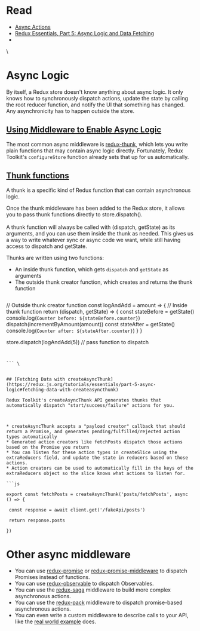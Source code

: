 
# Read



* [Async Actions](https://redux.js.org/advanced/async-actions)
* [Redux Essentials, Part 5: Async Logic and Data Fetching](https://redux.js.org/tutorials/essentials/part-5-async-logic)
* 

 \


# Async Logic 

By itself, a Redux store doesn't know anything about async logic. It only knows how to synchronously dispatch actions, update the state by calling the root reducer function, and notify the UI that something has changed. Any asynchronicity has to happen outside the store.

## [Using Middleware to Enable Async Logic](https://redux.js.org/tutorials/essentials/part-5-async-logic#using-middleware-to-enable-async-logic)

The most common async middleware is [redux-thunk](https://github.com/reduxjs/redux-thunk), which lets you write plain functions that may contain async logic directly. Fortunately, Redux Toolkit's `configureStore` function already sets that up for us automatically.

## [Thunk functions](https://redux.js.org/tutorials/essentials/part-5-async-logic#thunk-functions)

A thunk is a specific kind of Redux function that can contain asynchronous logic.

Once the thunk middleware has been added to the Redux store, it allows you to pass thunk functions directly to store.dispatch(). \
 \
A thunk function will always be called with (dispatch, getState) as its arguments, and you can use them inside the thunk as needed. This gives us a way to write whatever sync or async code we want, while still having access to dispatch and getState.

Thunks are written using two functions:



* An inside thunk function, which gets `dispatch` and `getState` as arguments
* The outside thunk creator function, which creates and returns the thunk function

```js


```
// Outside thunk creator function
const logAndAdd = amount => {
// Inside thunk function
 return (dispatch, getState) => {
   const stateBefore = getState()
   console.log(`Counter before: ${stateBefore.counter}`)
   dispatch(incrementByAmount(amount))
   const stateAfter = getState()
   console.log(`Counter after: ${stateAfter.counter}`)
 }
}

store.dispatch(logAndAdd(5)) // pass function to dispatch
```


``` \


## [Fetching Data with createAsyncThunk](https://redux.js.org/tutorials/essentials/part-5-async-logic#fetching-data-with-createasyncthunk)

Redux Toolkit's createAsyncThunk API generates thunks that automatically dispatch "start/success/failure" actions for you.



* createAsyncThunk accepts a "payload creator" callback that should return a Promise, and generates pending/fulfilled/rejected action types automatically
* Generated action creators like fetchPosts dispatch those actions based on the Promise you return
* You can listen for these action types in createSlice using the extraReducers field, and update the state in reducers based on those actions.
* Action creators can be used to automatically fill in the keys of the extraReducers object so the slice knows what actions to listen for.

```js

export const fetchPosts = createAsyncThunk('posts/fetchPosts', async () => {

 const response = await client.get('/fakeApi/posts')

 return response.posts

})

```

# Other async middleware



* You can use [redux-promise](https://github.com/acdlite/redux-promise) or [redux-promise-middleware](https://github.com/pburtchaell/redux-promise-middleware) to dispatch Promises instead of functions.
* You can use [redux-observable](https://github.com/redux-observable/redux-observable) to dispatch Observables.
* You can use the [redux-saga](https://github.com/yelouafi/redux-saga/) middleware to build more complex asynchronous actions.
* You can use the [redux-pack](https://github.com/lelandrichardson/redux-pack) middleware to dispatch promise-based asynchronous actions.
* You can even write a custom middleware to describe calls to your API, like the [real world example](https://redux.js.org/introduction/examples#real-world) does.
